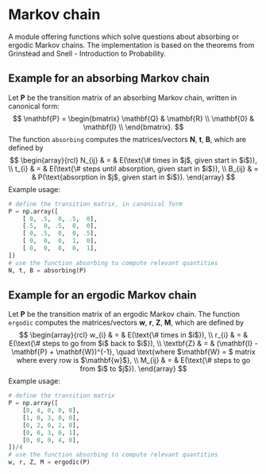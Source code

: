 # Markov chain
A module offering functions which solve questions about absorbing or ergodic Markov chains. The implementation is based on the theorems from Grinstead and Snell - Introduction to Probability.

## Example for an absorbing Markov chain
Let $\mathbf{P}$ be the transition matrix of an absorbing Markov chain, written in canonical form:
$$
    \mathbf{P} = 
    \begin{bmatrix}
        \mathbf{Q} & \mathbf{R} \\
        \mathbf{0} & \mathbf{I} \\
    \end{bmatrix}.
$$
The function `absorbing` computes the matrices/vectors $\mathbf{N}$, $\mathbf{t}$, $\mathbf{B}$, which are defined by
$$
    \begin{array}{rcl}
        N_{ij} & = & E(\text{\# times in $j$, given start in $i$}), \\
        t_{i}  & = & E(\text{\# steps until absorption, given start in $i$}), \\
        B_{ij} & = & P(\text{absorption in $j$, given start in $i$}).
    \end{array}
$$
Example usage:
```python
# define the transition matrix, in canonical form
P = np.array([
    [ 0, .5,  0, .5,  0],
    [.5,  0, .5,  0,  0],
    [ 0, .5,  0,  0, .5],
    [ 0,  0,  0,  1,  0],
    [ 0,  0,  0,  0,  1],
])
# use the function absorbing to compute relevant quantities
N, t, B = absorbing(P)
```

## Example for an ergodic Markov chain
Let $\mathbf{P}$ be the transition matrix of an ergodic Markov chain. The function `ergodic` computes the matrices/vectors $\mathbf{w}$, $\mathbf{r}$, $\mathbf{Z}$, $\mathbf{M}$, which are defined by
$$
    \begin{array}{rcl}
        w_{i}      & = & E(\text{\# times in $i$}), \\
        r_{i}      & = & E(\text{\# steps to go from $i$ back to $i$}), \\
        \textbf{Z} & = & (\mathbf{I} - \mathbf{P} + \mathbf{W})^{-1}, \quad \text{where $\mathbf{W} = $ matrix where every row is $\mathbf{w}$}, \\
        M_{ij}     & = & E(\text{\# steps to go from $i$ to $j$}).
    \end{array}
$$
Example usage:
```python
# define the transition matrix
P = np.array([
    [0, 4, 0, 0, 0],
    [1, 0, 3, 0, 0],
    [0, 2, 0, 2, 0],
    [0, 0, 3, 0, 1],
    [0, 0, 0, 4, 0],
])/4
# use the function absorbing to compute relevant quantities
w, r, Z, M = ergodic(P)
```